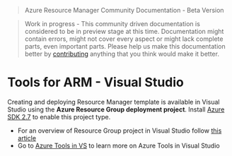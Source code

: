 > Azure Resource Manager Community Documentation - Beta Version

> Work in progress - This community driven documentation is considered to be in preview stage at this time. Documentation might contain errors, might not cover every aspect or might lack complete parts, even important parts. Please help us make this documentation better by [contributing](CONTRIBUTING.md) anything that you think would make it better.


# Tools for ARM - Visual Studio

Creating and deploying Resource Manager template is available in Visual Studio using the **Azure Resource Group deployment project**.
Install [Azure SDK 2.7](https://azure.microsoft.com/en-us/downloads/) to enable this project type.

* For an overview of Resource Group project in Visual Studio follow [this article](https://azure.microsoft.com/en-us/documentation/articles/vs-azure-tools-resource-groups-deployment-projects-create-deploy/)
* Go to [Azure Tools in VS](https://www.visualstudio.com/en-us/features/azure-tools-vs.aspx) to learn more on Azure Tools in Visual Studio

